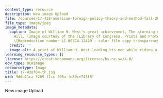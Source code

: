 ```yaml
---
content_type: resource
description: New image Upload
file: /courses/17-428-american-foreign-policy-theory-and-method-fall-2004/9d6a11ca3209f1ccf05afe89ce743f5f_17-428f04-th.jpg
file_type: image/jpeg
image_metadata:
  caption: Image of William H. West's great achievement, The storming of San Juan
    Hill. (Image courtesy of the [Library of Congress, Prints and Photographs Division](http://www.loc.gov/rr/print).
    \[Reproduction number LC-USZC4-12429 - color film copy transparency.\])
  credit: ''
  image-alt: A print of William H. West leading his men while riding a horse.
learning_resource_types: []
license: https://creativecommons.org/licenses/by-nc-sa/4.0/
ocw_type: OCWImage
resourcetype: Image
title: 17-428f04-th.jpg
uid: 9d6a11ca-3209-f1cc-f05a-fe89ce743f5f
---
```

New image Upload